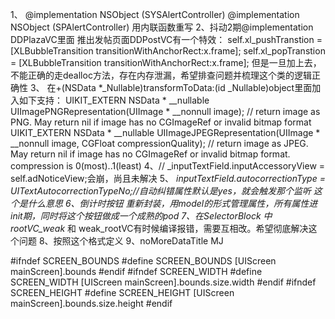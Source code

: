 1、
@implementation NSObject (SYSAlertController)
@implementation NSObject (SPAlertController)
用内联函数重写
2、抖动2期@implementation DDPlazaVC里面
推出发帖页面DDPostVC有一个特效：
self.xl_pushTranstion = [XLBubbleTransition transitionWithAnchorRect:x.frame];
self.xl_popTranstion = [XLBubbleTransition transitionWithAnchorRect:x.frame];
但是一旦加上去，不能正确的走dealloc方法，存在内存泄漏，希望排查问题并梳理这个类的逻辑正确性
3、
在+(NSData *_Nullable)transformToData:(id _Nullable)object里面加入如下支持：
UIKIT_EXTERN  NSData * __nullable UIImagePNGRepresentation(UIImage * __nonnull image);                               // return image as PNG. May return nil if image has no CGImageRef or invalid bitmap format
UIKIT_EXTERN  NSData * __nullable UIImageJPEGRepresentation(UIImage * __nonnull image, CGFloat compressionQuality);  // return image as JPEG. May return nil if image has no CGImageRef or invalid bitmap format. compression is 0(most)..1(least)
4、//        _inputTextField.inputAccessoryView = self.adNoticeView;会崩，尚且未解决
5、     _inputTextField.autocorrectionType = UITextAutocorrectionTypeNo;//自动纠错属性默认是yes，就会触发那个监听 这个是什么意思
6、倒计时按钮 重新封装，用model的形式管理属性，所有属性进init期，同时将这个按钮做成一个成熟的pod
7、在SelectorBlock 中 rootVC_weak_ 和 weak_rootVC有时候编译报错，需要互相改。希望彻底解决这个问题
8、按照这个格式定义
9、noMoreDataTitle MJ

#ifndef SCREEN_BOUNDS
#define SCREEN_BOUNDS [UIScreen mainScreen].bounds
#endif
#ifndef SCREEN_WIDTH
#define SCREEN_WIDTH [UIScreen mainScreen].bounds.size.width
#endif
#ifndef SCREEN_HEIGHT
#define SCREEN_HEIGHT [UIScreen mainScreen].bounds.size.height
#endif
